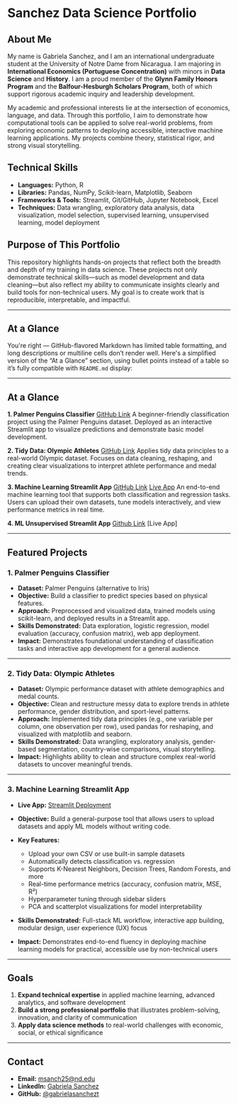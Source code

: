 # Sanchez Data Science Portfolio

## About Me

My name is Gabriela Sanchez, and I am an international undergraduate student at the University of Notre Dame from Nicaragua. I am majoring in **International Economics (Portuguese Concentration)** with minors in **Data Science** and **History**. I am a proud member of the **Glynn Family Honors Program** and the **Balfour-Hesburgh Scholars Program**, both of which support rigorous academic inquiry and leadership development.

My academic and professional interests lie at the intersection of economics, language, and data. Through this portfolio, I aim to demonstrate how computational tools can be applied to solve real-world problems, from exploring economic patterns to deploying accessible, interactive machine learning applications. My projects combine theory, statistical rigor, and strong visual storytelling.

## Technical Skills

* **Languages:** Python, R
* **Libraries:** Pandas, NumPy, Scikit-learn, Matplotlib, Seaborn
* **Frameworks & Tools:** Streamlit, Git/GitHub, Jupyter Notebook, Excel
* **Techniques:** Data wrangling, exploratory data analysis, data visualization, model selection, supervised learning, unsupervised learning, model deployment

## Purpose of This Portfolio

This repository highlights hands-on projects that reflect both the breadth and depth of my training in data science. These projects not only demonstrate technical skills—such as model development and data cleaning—but also reflect my ability to communicate insights clearly and build tools for non-technical users. My goal is to create work that is reproducible, interpretable, and impactful.

---

## At a Glance

You're right — GitHub-flavored Markdown has limited table formatting, and long descriptions or multiline cells don’t render well. Here's a simplified version of the “At a Glance” section, using bullet points instead of a table so it’s fully compatible with `README.md` display:

---

## At a Glance

**1. Palmer Penguins Classifier**
[GitHub Link](https://github.com/gabrielasanchezt/Sanchez-Data-Science-Portfolio/tree/main/basic_streamlit.app)
A beginner-friendly classification project using the Palmer Penguins dataset. Deployed as an interactive Streamlit app to visualize predictions and demonstrate basic model development.

**2. Tidy Data: Olympic Athletes**
[GitHub Link](https://github.com/gabrielasanchezt/Sanchez-Data-Science-Portfolio/tree/main/Tidy_Data)
Applies tidy data principles to a real-world Olympic dataset. Focuses on data cleaning, reshaping, and creating clear visualizations to interpret athlete performance and medal trends.

**3. Machine Learning Streamlit App**
[GitHub Link](https://github.com/gabrielasanchezt/Sanchez-Data-Science-Portfolio/tree/main/MLStreamlitapp)
[Live App](https://gabrielasanchezt-sanchez-data-science--mlstreamlitappapp-vgbda3.streamlit.app/)
An end-to-end machine learning tool that supports both classification and regression tasks. Users can upload their own datasets, tune models interactively, and view performance metrics in real time.

**4. ML Unsupervised Streamlit App**
[Github Link](https://github.com/gabrielasanchezt/Sanchez-Data-Science-Portfolio/tree/main/MLUnsupervisedApp)
[Live App]

---

## Featured Projects

### 1. Palmer Penguins Classifier

* **Dataset:** Palmer Penguins (alternative to Iris)
* **Objective:** Build a classifier to predict species based on physical features.
* **Approach:** Preprocessed and visualized data, trained models using scikit-learn, and deployed results in a Streamlit app.
* **Skills Demonstrated:** Data exploration, logistic regression, model evaluation (accuracy, confusion matrix), web app deployment.
* **Impact:** Demonstrates foundational understanding of classification tasks and interactive app development for a general audience.

---

### 2. Tidy Data: Olympic Athletes

* **Dataset:** Olympic performance dataset with athlete demographics and medal counts.
* **Objective:** Clean and restructure messy data to explore trends in athlete performance, gender distribution, and sport-level patterns.
* **Approach:** Implemented tidy data principles (e.g., one variable per column, one observation per row), used pandas for reshaping, and visualized with matplotlib and seaborn.
* **Skills Demonstrated:** Data wrangling, exploratory analysis, gender-based segmentation, country-wise comparisons, visual storytelling.
* **Impact:** Highlights ability to clean and structure complex real-world datasets to uncover meaningful trends.

---

### 3. Machine Learning Streamlit App

* **Live App:** [Streamlit Deployment](https://gabrielasanchezt-sanchez-data-science--mlstreamlitappapp-vgbda3.streamlit.app/)
* **Objective:** Build a general-purpose tool that allows users to upload datasets and apply ML models without writing code.
* **Key Features:**

  * Upload your own CSV or use built-in sample datasets
  * Automatically detects classification vs. regression
  * Supports K-Nearest Neighbors, Decision Trees, Random Forests, and more
  * Real-time performance metrics (accuracy, confusion matrix, MSE, R²)
  * Hyperparameter tuning through sidebar sliders
  * PCA and scatterplot visualizations for model interpretability
* **Skills Demonstrated:** Full-stack ML workflow, interactive app building, modular design, user experience (UX) focus
* **Impact:** Demonstrates end-to-end fluency in deploying machine learning models for practical, accessible use by non-technical users

---

## Goals

1. **Expand technical expertise** in applied machine learning, advanced analytics, and software development
2. **Build a strong professional portfolio** that illustrates problem-solving, innovation, and clarity of communication
3. **Apply data science methods** to real-world challenges with economic, social, or ethical significance

---

## Contact

* **Email:** [msanch25@nd.edu](mailto:msanch25@nd.edu)
* **LinkedIn:** [Gabriela Sanchez](https://www.linkedin.com/in/gabriela-sanchez-1b0476225/)
* **GitHub:** [@gabrielasanchezt](https://github.com/gabrielasanchezt)



